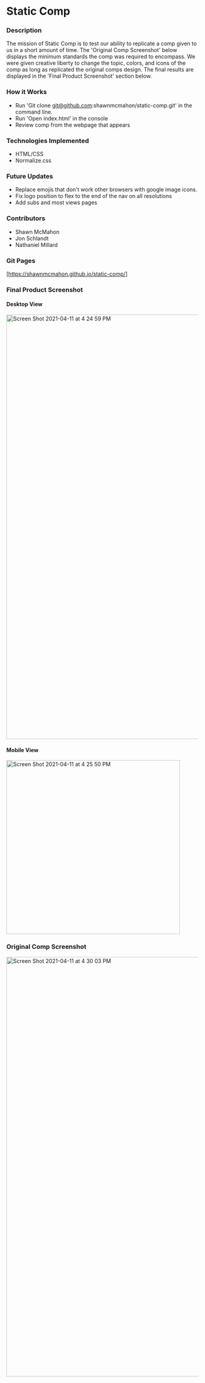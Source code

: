 # Static Comp

### Description
The mission of Static Comp is to test our ability to replicate a comp given to
us in a short amount of time. The 'Original Comp Screenshot' below displays
the minimum standards the comp was required to encompass. We were given creative
liberty to change the topic, colors, and icons of the comp as long as replicated
the original comps design. The final results are displayed in the 'Final
Product Screenshot' section below.


### How it Works
- Run 'Git clone git@github.com:shawnmcmahon/static-comp.git' in the command line.
- Run 'Open index.html' in the console
- Review comp from the webpage that appears

### Technologies Implemented
- HTML/CSS
- Normalize.css


### Future Updates
- Replace emojis that don't work other browsers with google image icons.
- Fix logo position to flex to the end of the nav on all resolutions
- Add subs and most views pages

### Contributors
- Shawn McMahon
- Jon Schlandt
- Nathaniel Millard

### Git Pages
[https://shawnmcmahon.github.io/static-comp/]

### Final Product Screenshot

#### Desktop View
<img width="1111" alt="Screen Shot 2021-04-11 at 4 24 59 PM" src="https://user-images.githubusercontent.com/73731359/114323588-1aa1d800-9ae3-11eb-8a47-b7d4f611f365.png">

#### Mobile View
<img width="455" alt="Screen Shot 2021-04-11 at 4 25 50 PM" src="https://user-images.githubusercontent.com/73731359/114323593-1f668c00-9ae3-11eb-98e9-7595ba93edde.png">


### Original Comp Screenshot
<img width="1098" alt="Screen Shot 2021-04-11 at 4 30 03 PM" src="https://user-images.githubusercontent.com/73731359/114323620-46bd5900-9ae3-11eb-8909-3eaed4853fab.png">
